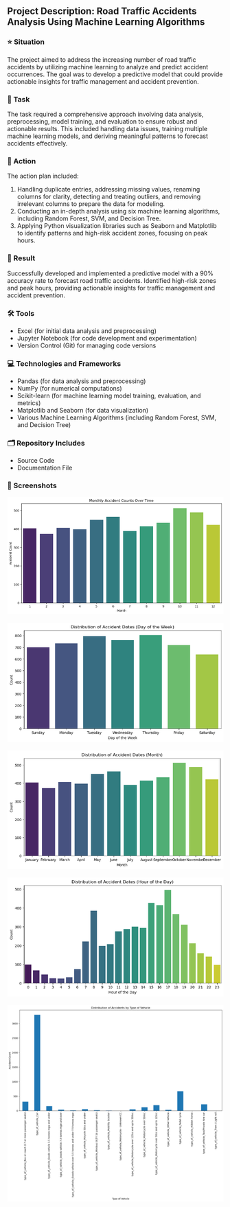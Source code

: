 ## Project Description: Road Traffic Accidents Analysis Using Machine Learning Algorithms

### ⭐ Situation
The project aimed to address the increasing number of road traffic accidents by utilizing machine learning to analyze and predict accident occurrences. The goal was to develop a predictive model that could provide actionable insights for traffic management and accident prevention.

### 🎯 Task
The task required a comprehensive approach involving data analysis, preprocessing, model training, and evaluation to ensure robust and actionable results. This included handling data issues, training multiple machine learning models, and deriving meaningful patterns to forecast accidents effectively.

### 🔧 Action
The action plan included:
1. Handling duplicate entries, addressing missing values, renaming columns for clarity, detecting and treating outliers, and removing irrelevant columns to prepare the data for modeling.
2. Conducting an in-depth analysis using six machine learning algorithms, including Random Forest, SVM, and Decision Tree.
3. Applying Python visualization libraries such as Seaborn and Matplotlib to identify patterns and high-risk accident zones, focusing on peak hours.

### 🎉 Result
Successfully developed and implemented a predictive model with a 90% accuracy rate to forecast road traffic accidents. Identified high-risk zones and peak hours, providing actionable insights for traffic management and accident prevention.

### 🛠️ Tools
- Excel (for initial data analysis and preprocessing)
- Jupyter Notebook (for code development and experimentation)
- Version Control (Git) for managing code versions

### 💻 Technologies and Frameworks
- Pandas (for data analysis and preprocessing)
- NumPy (for numerical computations)
- Scikit-learn (for machine learning model training, evaluation, and metrics)
- Matplotlib and Seaborn (for data visualization)
- Various Machine Learning Algorithms (including Random Forest, SVM, and Decision Tree)

### 🗂️ Repository Includes
- Source Code
- Documentation File

### 📸  Screenshots

![image](Screenshots/img2.png)
<br><br>
![image](Screenshots/img3.png)
<br><br>
![image](Screenshots/img4.png)
<br><br>
![image](Screenshots/img5.png)
<br><br>
![image](Screenshots/img6.png)
<br><br>
